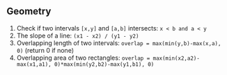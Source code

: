 ## Geometry
1. Check if two intervals `[x,y]` and `[a,b]` intersects: `x < b and a < y`
2. The slope of a line: `(x1 - x2) / (y1 - y2)`
3. Overlapping length of two intervals: `overlap = max(min(y,b)-max(x,a), 0)` (return 0 if none)
4. Overlapping area of two rectangles: `overlap = max(min(x2,a2)-max(x1,a1), 0)*max(min(y2,b2)-max(y1,b1), 0)`
